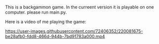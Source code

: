 This is a backgammon game. In the curreent version it is playable on one computer. please run main.py.

Here is a video of me playing the game:

https://user-images.githubusercontent.com/72406352/220081675-be28afb0-fdd8-466d-944b-7bd91783a000.mp4

